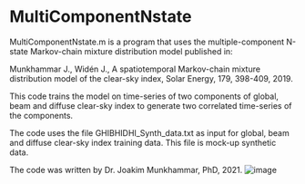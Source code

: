# MultiComponentNstate
MultiComponentNstate.m is a program that uses the multiple-component N-state Markov-chain mixture distribution model published in:

Munkhammar J., Widén J., A spatiotemporal Markov-chain mixture distribution model of the clear-sky index, Solar Energy, 179, 398-409, 2019.

This code trains the model on time-series of two components of global, beam and diffuse clear-sky index to generate two correlated time-series of the components.

The code uses the file GHIBHIDHI_Synth_data.txt as input for global, beam and diffuse clear-sky index training data. This file is mock-up synthetic data.

The code was written by Dr. Joakim Munkhammar, PhD, 2021.
![image](https://user-images.githubusercontent.com/49065036/138450661-44409506-c736-462e-a879-827f62ff8e87.png)

